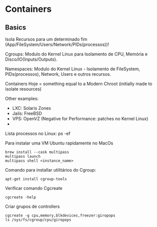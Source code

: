 # Containers

## Basics

Isola Recursos para um determinado fim (App/FileSystem/Users/Network/PIDs(processos))!

Cgroups: Modulo do Kernel Linux para Isolamento de CPU, Memória e Disco/IO(Inputs/Outputs).

Namespaces: Modulo do Kernel Linux - Isolamento de FileSystem, PIDs(processos), Network, Users e outros recursos.

Containers Hoje = something equal to a Modern Chroot (initially made to isolate resources)

Other examples:
- LXC: Solaris Zones
- Jails: FreeBSD
- VPS: OpenVZ (Negative for Performance: patches no Kernel Linux)
- 

Lista processos no Linux: ps -ef

Para instalar uma VM Ubuntu rapidamente no MacOs
```
brew install --cask multipass
multipass launch
multipass shell <instance_name>
```

Comando para installar utilitários do Cgroup: 
```
apt-get install cgroup-tools
```

Verificar comando Cgcreate
```
cgcreate -help
```

Criar grupos de controllers
```
cgcreate -g cpu,memory,blkdevices,freezer:giropops
ls /sys/fs/cgroup/cpu/giropops
```